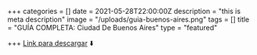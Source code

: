 +++
categories = []
date = 2021-05-28T22:00:00Z
description = "this is meta description"
image = "/uploads/guia-buenos-aires.png"
tags = []
title = "GUÍA COMPLETA: Ciudad De Buenos Aires"
type = "featured"

+++
[Link para descargar](https://www.toneden.io/vive-simple/post/gu-a-completa-ciudad-de-buenos-aires-pdf) ⬇️

